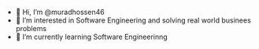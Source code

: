- 👋 Hi, I’m @muradhossen46
- 👀 I’m interested in Software Engineering and solving real world businees problems
- 🌱 I’m currently learning Software Engineerinng

<!---
muradhossen46/muradhossen46 is a ✨ special ✨ repository because its `README.md` (this file) appears on your GitHub profile.
You can click the Preview link to take a look at your changes.
--->
